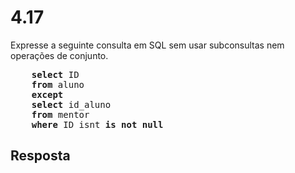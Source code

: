 # 4.17

Expresse a seguinte consulta em SQL sem usar subconsultas nem operações de conjunto.

<pre>
    <b>select</b> ID
    <b>from</b> aluno
    <b>except</b>
    <b>select</b> id_aluno
    <b>from</b> mentor
    <b>where</b> ID_isnt <b>is not null</b>
</pre>

## Resposta

